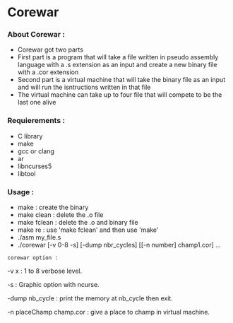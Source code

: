 # Corewar

### About Corewar :

* Corewar got two parts
* First part is a program that will take a file written in pseudo assembly language with a .s extension as an input and create a new binary file with a .cor extension
* Second part is a virtual machine that will take the binary file as an input and will run the isntructions written in that file
* The virtual machine can take up to four file that will compete to be the last one alive

### Requierements :

* C library
* make
* gcc or clang
* ar
* libncurses5
* libtool

### Usage :

* make : create the binary
* make clean : delete the .o file
* make fclean : delete the .o and binary file
* make re : use 'make fclean' and then use 'make'
* ./asm my_file.s
* ./corewar [-v 0-8 -s] [-dump nbr_cycles] [[-n number] champ1.cor] ...

``corewar option :``

  -v x : 1 to 8 verbose level.

  -s : Graphic option with ncurse.

  -dump nb_cycle : print the memory at nb_cycle then exit.

  -n placeChamp champ.cor : give a place to champ in virtual machine.
